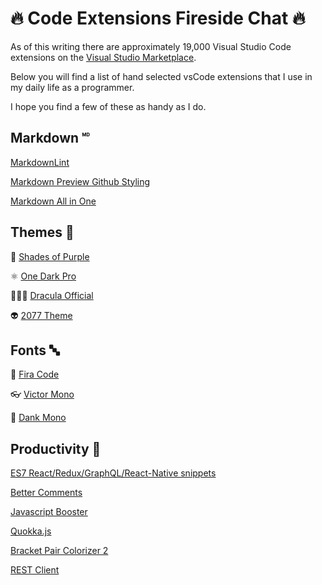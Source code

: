 # 🔥 Code Extensions Fireside Chat 🔥

As of this writing there are approximately 19,000 Visual Studio Code extensions on
the [Visual Studio Marketplace](https://marketplace.visualstudio.com/vscode).

Below you will find a list of hand selected vsCode extensions
that I use in my daily life as a programmer.

I hope you find a few of these as handy as I do.

## Markdown 🅫

[MarkdownLint](https://marketplace.visualstudio.com/items?itemName=DavidAnson.vscode-markdownlint)

[Markdown Preview Github Styling](https://marketplace.visualstudio.com/items?itemName=bierner.markdown-preview-github-styles)

[Markdown All in One](https://marketplace.visualstudio.com/items?itemName=yzhang.markdown-all-https://marketplace.visualstudio.com/items?itemName=WallabyJs.quokka-vscodein-one)

## Themes 🎨

🦄 [Shades of Purple](https://marketplace.visualstudio.com/items?itemName=ahmadawais.shades-of-purple)

⚛️ [One Dark Pro](https://marketplace.visualstudio.com/items?itemName=zhuangtongfa.Material-theme)

🧛🏻‍♂️ [Dracula Official](https://marketplace.visualstudio.com/items?itemName=dracula-theme.theme-dracula)

👽 [2077 Theme](https://marketplace.visualstudio.com/items?itemName=Endormi.2077-theme)

## Fonts 🔤

🎉 [Fira Code](https://github.com/tonsky/FiraCode)

👓 [Victor Mono](https://rubjo.github.io/victor-mono/)

💸 [Dank Mono](https://dank.sh/)

## Productivity 💼

[ES7 React/Redux/GraphQL/React-Native snippets](https://marketplace.visualstudio.com/itemdetails?itemName=dsznajder.es7-react-js-snippets)

[Better Comments](https://marketplace.visualstudio.com/items?itemName=aaron-bond.better-comments)

[Javascript Booster](https://marketplace.visualstudio.com/items?itemName=sburg.vscode-javascript-booster)

[Quokka.js](https://marketplace.visualstudio.com/items?itemName=WallabyJs.quokka-vscode)

[Bracket Pair Colorizer 2](https://marketplace.visualstudio.com/items?itemName=CoenraadS.bracket-pair-colorizer)

[REST Client](https://marketplace.visualstudio.com/items?itemName=humao.rest-client)
